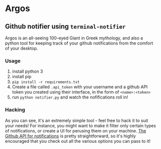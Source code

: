 # Argos
## Github notifier using `terminal-notifier`

Argos is an all-seeing 100-eyed Giant in Greek mythology, and also a python tool
for keeping track of your github notifications from the comfort of your desktop.

### Usage

1. install python 3
1. install pip
1. `pip install -r requirements.txt`
1. Create a file called `.api_token` with your username and a github API token
   you created using their interface, in the form of `<name>:<token>`
1. run `python notifier.py` and watch the nofifications roll in!


### Hacking

As you can see, it's an extremely simple tool - feel free to hack it to suit
your needs! For instance, you might want to make it filter only certain types of
notifications, or create a UI for perusing them on your machine. [The Github API
for notifications](https://developer.github.com/v3/activity/notifications/#list-your-notifications)
is pretty straightforward, so it's highly encouraged that you check out all the
various options you can pass to it!

